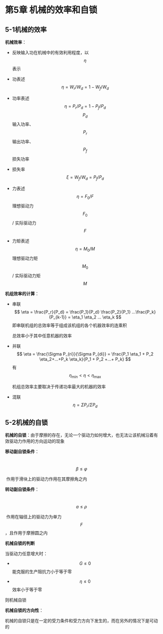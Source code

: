 # 第5章 机械的效率和自锁

## 5-1机械的效率

**机械效率**：

- 反映输入功在机械中的有效利用程度，以 $$\eta$$ 表示

- 功表述
  $$
  \eta = W_r / W_d = 1- W_f/W_d
  $$
  
- 功率表述
  $$
  \eta = P_r/P_d = 1- P_f/P_d
  $$
  $$P_d$$ 输入功率、$$P_r$$ 输出功率、 $$P_f$$ 损失功率

- 损失率
  $$
  \xi = W_f / W_d = P_f / P_d
  $$
  
- 力表述
  $$
  \eta = F_0 / F
  $$
  理想驱动力 $$F_0$$ / 实际驱动力 $$F$$

- 力矩表述
  $$
  \eta = M_0 / M
  $$
  理想驱动力矩 $$M_0$$ / 实际驱动力矩 $$M$$



**机组效率的计算**：

- 串联
  $$
  \eta = \frac{P_r}{P_d} = \frac{P_1}{P_d} \frac{P_2}{P_1} ...\frac{P_k}{P_{k-1}} = \eta_1 \eta_2 ... \eta_k
  $$
  即串联机组的总效率等于组成该机组的各个机器效率的连乘积

  总效率小于其中任意机器的效率

  

- 并联
  $$
  \eta = \frac{\Sigma P_{ri}}{\Sigma P_{di}} = \frac{P_1 \eta_1 + P_2 \eta_2+...+P_k \eta_k}{P_1 + P_2 +...+ P_k}
  $$
  有$$\eta_{\min} < \eta < \eta_{\max}$$

  机组总效率主要取决于传递功率最大的机器的效率

  

- 混联
  $$
  \eta = \Sigma P_r / \Sigma P_d
  $$

## 5-2机械的自锁

**机械的自锁**：由于摩擦的存在，无论一个驱动力如何增大，也无法让该机械沿着有效驱动力作用的方向运动的现象



**移动副自锁条件**：

​	$$\beta \leq \varphi$$

​	作用于滑块上的驱动力作用在其摩擦角之内



**转动副自锁条件**：

​	$$a \leq \rho$$

​	作用在轴径上的驱动力为单力 $$F$$ ，且作用于摩擦圆之内



**机械自锁的判断**

当驱动力任意增大时：

- $$G \leq 0$$  能克服的生产阻抗力小于等于零

- $$\eta \leq 0$$  效率小于等于零

则机械自锁



**机械自锁的方向性**：

机械的自锁只是在一定的受力条件和受力方向下发生的，而在另外的情况下是可动的
